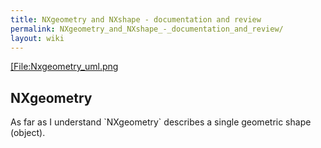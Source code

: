 ```yaml
---
title: NXgeometry and NXshape - documentation and review
permalink: NXgeometry_and_NXshape_-_documentation_and_review/
layout: wiki
---
```


[\[File:Nxgeometry\_uml.png]([File:Nxgeometry_uml.png "wikilink")

NXgeometry
----------

As far as I understand \`NXgeometry\` describes a single geometric shape
(object).

